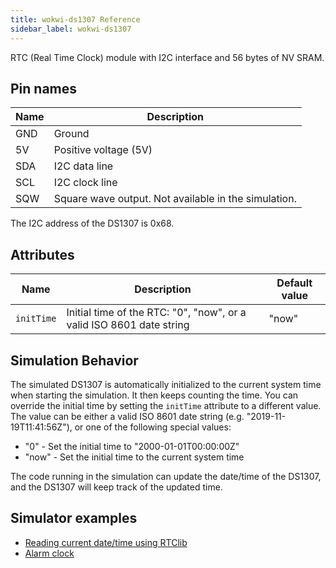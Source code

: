 ```yaml
---
title: wokwi-ds1307 Reference
sidebar_label: wokwi-ds1307
---
```


RTC (Real Time Clock) module with I2C interface and 56 bytes of NV SRAM.

<wokwi-ds1307 />

## Pin names

| Name | Description                                          |
| ---- | ---------------------------------------------------- |
| GND  | Ground                                               |
| 5V   | Positive voltage (5V)                                |
| SDA  | I2C data line                                        |
| SCL  | I2C clock line                                       |
| SQW  | Square wave output. Not available in the simulation. |

The I2C address of the DS1307 is 0x68.

## Attributes

| Name       | Description                                                          | Default value |
| ---------- | -------------------------------------------------------------------- | ------------- |
| `initTime` | Initial time of the RTC: "0", "now", or a valid ISO 8601 date string | "now"         |

## Simulation Behavior

The simulated DS1307 is automatically initialized to the current system time when starting the simulation. It
then keeps counting the time. You can override the initial time by setting the `initTime` attribute to a different
value. The value can be either a valid ISO 8601 date string (e.g. "2019-11-19T11:41:56Z"), or one of the following
special values:

- "0" - Set the initial time to "2000-01-01T00:00:00Z"
- "now" - Set the initial time to the current system time

The code running in the simulation can update the date/time of the DS1307, and the DS1307 will keep track
of the updated time.

## Simulator examples

- [Reading current date/time using RTClib](https://wokwi.com/projects/305979285237137984)
- [Alarm clock](https://wokwi.com/projects/297787059514376717)
